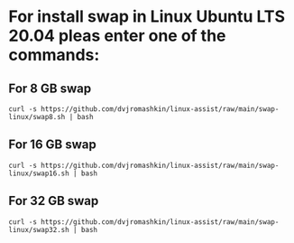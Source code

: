 # For install swap in Linux Ubuntu LTS 20.04 pleas enter one of the commands:

## For 8 GB swap
``` curl -s https://github.com/dvjromashkin/linux-assist/raw/main/swap-linux/swap8.sh | bash ```
## For 16 GB swap
``` curl -s https://github.com/dvjromashkin/linux-assist/raw/main/swap-linux/swap16.sh | bash ```
## For 32 GB swap 
``` curl -s https://github.com/dvjromashkin/linux-assist/raw/main/swap-linux/swap32.sh | bash ```

